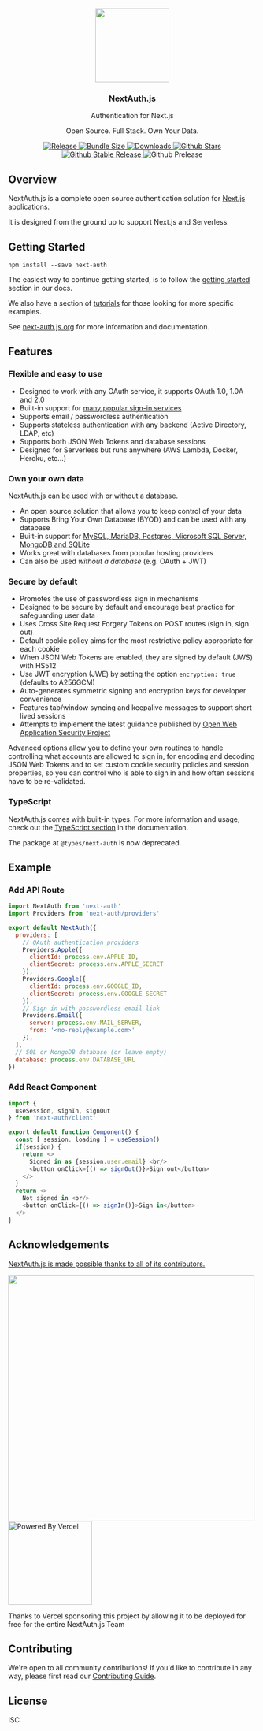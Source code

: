 <p align="center">
   <br/>
   <a href="https://next-auth.js.org" target="_blank"><img width="150px" src="https://next-auth.js.org/img/logo/logo-sm.png" /></a>
   <h3 align="center">NextAuth.js</h3>
   <p align="center">Authentication for Next.js</p>
   <p align="center">
   Open Source. Full Stack. Own Your Data.
   </p>
   <p align="center" style="align: center;">
      <a href="https://github.com/nextauthjs/next-auth/actions/workflows/release.yml?query=workflow%3ARelease">
        <img src="https://github.com/nextauthjs/next-auth/actions/workflows/release.yml/badge.svg" alt="Release" />
      </a>
      <a href="https://bundlephobia.com/result?p=next-auth">
        <img src="https://img.shields.io/bundlephobia/minzip/next-auth" alt="Bundle Size"/>
      </a>
      <a href="https://www.npmtrends.com/next-auth">
        <img src="https://img.shields.io/npm/dm/next-auth" alt="Downloads" />
      </a>
      <a href="https://github.com/nextauthjs/next-auth/stargazers">
        <img src="https://img.shields.io/github/stars/nextauthjs/next-auth" alt="Github Stars" />
      </a>
      <a href="https://www.npmjs.com/package/next-auth">
        <img src="https://img.shields.io/github/v/release/nextauthjs/next-auth?label=latest" alt="Github Stable Release" />
      </a>
      <img src="https://img.shields.io/github/v/release/nextauthjs/next-auth?include_prereleases&label=prerelease&sort=semver" alt="Github Prelease" />
   </p>
</p>

## Overview

NextAuth.js is a complete open source authentication solution for [Next.js](http://nextjs.org/) applications.

It is designed from the ground up to support Next.js and Serverless.

## Getting Started

```
npm install --save next-auth
```

The easiest way to continue getting started, is to follow the [getting started](https://next-auth.js.org/getting-started/example) section in our docs. 

We also have a section of [tutorials](https://next-auth.js.org/tutorials) for those looking for more specific examples.

See [next-auth.js.org](https://next-auth.js.org) for more information and documentation.

## Features

### Flexible and easy to use

* Designed to work with any OAuth service, it supports OAuth 1.0, 1.0A and 2.0
* Built-in support for [many popular sign-in services](https://next-auth.js.org/configuration/providers)
* Supports email / passwordless authentication
* Supports stateless authentication with any backend (Active Directory, LDAP, etc)
* Supports both JSON Web Tokens and database sessions
* Designed for Serverless but runs anywhere (AWS Lambda, Docker, Heroku, etc…)

### Own your own data

NextAuth.js can be used with or without a database.

* An open source solution that allows you to keep control of your data
* Supports Bring Your Own Database (BYOD) and can be used with any database
* Built-in support for [MySQL, MariaDB, Postgres, Microsoft SQL Server, MongoDB and SQLite](https://next-auth.js.org/configuration/databases)
* Works great with databases from popular hosting providers
* Can also be used *without a database* (e.g. OAuth + JWT)

### Secure by default

* Promotes the use of passwordless sign in mechanisms
* Designed to be secure by default and encourage best practice for safeguarding user data
* Uses Cross Site Request Forgery Tokens on POST routes (sign in, sign out)
* Default cookie policy aims for the most restrictive policy appropriate for each cookie
* When JSON Web Tokens are enabled, they are signed by default (JWS) with HS512
* Use JWT encryption (JWE) by setting the option `encryption: true` (defaults to A256GCM)
* Auto-generates symmetric signing and encryption keys for developer convenience
* Features tab/window syncing and keepalive messages to support short lived sessions
* Attempts to implement the latest guidance published by [Open Web Application Security Project](https://owasp.org/)

Advanced options allow you to define your own routines to handle controlling what accounts are allowed to sign in, for encoding and decoding JSON Web Tokens and to set custom cookie security policies and session properties, so you can control who is able to sign in and how often sessions have to be re-validated. 

### TypeScript

NextAuth.js comes with built-in types. For more information and usage, check out the [TypeScript section](https://next-auth.js.org/getting-started/typescript) in the documentation.

The package at `@types/next-auth` is now deprecated.

## Example

### Add API Route

```javascript
import NextAuth from 'next-auth'
import Providers from 'next-auth/providers'

export default NextAuth({
  providers: [
    // OAuth authentication providers
    Providers.Apple({
      clientId: process.env.APPLE_ID,
      clientSecret: process.env.APPLE_SECRET
    }),
    Providers.Google({
      clientId: process.env.GOOGLE_ID,
      clientSecret: process.env.GOOGLE_SECRET
    }),
    // Sign in with passwordless email link
    Providers.Email({
      server: process.env.MAIL_SERVER,
      from: '<no-reply@example.com>'
    }),
  ],
  // SQL or MongoDB database (or leave empty)
  database: process.env.DATABASE_URL
})
```

### Add React Component

```javascript
import {
  useSession, signIn, signOut
} from 'next-auth/client'

export default function Component() {
  const [ session, loading ] = useSession()
  if(session) {
    return <>
      Signed in as {session.user.email} <br/>
      <button onClick={() => signOut()}>Sign out</button>
    </>
  }
  return <>
    Not signed in <br/>
    <button onClick={() => signIn()}>Sign in</button>
  </>
}
```

## Acknowledgements

[NextAuth.js is made possible thanks to all of its contributors.](https://next-auth.js.org/contributors)

<a href="https://github.com/nextauthjs/next-auth/graphs/contributors">
  <img width="500px" src="https://contrib.rocks/image?repo=nextauthjs/next-auth" />
</a>
<div>
<a href="https://vercel.com?utm_source=nextauthjs&utm_campaign=oss">
<img width="170px" src="https://raw.githubusercontent.com/nextauthjs/next-auth/canary/www/static/img/powered-by-vercel.svg" alt="Powered By Vercel" />
</a>
</div>
<div>
<p align="left">Thanks to Vercel sponsoring this project by allowing it to be deployed for free for the entire NextAuth.js Team</p>
</div>

## Contributing

We're open to all community contributions! If you'd like to contribute in any way, please first read our [Contributing Guide](https://github.com/nextauthjs/next-auth/blob/canary/CONTRIBUTING.md).

## License

ISC
